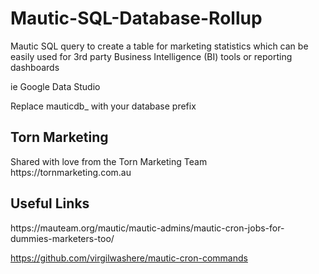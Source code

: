 # Mautic-SQL-Database-Rollup
Mautic SQL query to create a table for marketing statistics which can be easily used for 3rd party Business Intelligence (BI) tools or reporting dashboards

ie Google Data Studio

Replace mauticdb_ with your database prefix

<h2>Torn Marketing</h2>
Shared with love from the Torn Marketing Team
https://tornmarketing.com.au

<h2>Useful Links</h2>
https://mauteam.org/mautic/mautic-admins/mautic-cron-jobs-for-dummies-marketers-too/

https://github.com/virgilwashere/mautic-cron-commands
